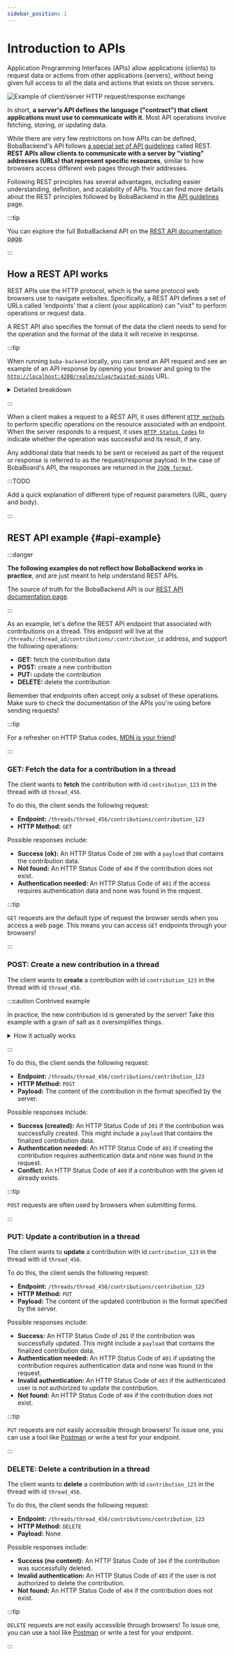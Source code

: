 ```yaml
---
sidebar_position: 1
---
```


# Introduction to APIs

Application Programming Interfaces (APIs) allow applications (clients) to request data or actions from other applications (servers), without being given full access to all the data and actions that exists on those servers.

![Example of client/server HTTP request/response exchange](./client-server.excalidraw)

In short, **a server's API defines the language ("contract") that client applications must use to communicate with it**. Most API operations involve fetching, storing, or updating data.

While there are very few restrictions on how APIs can be defined, BobaBackend's API follows [a special set of API guidelines](https://www.redhat.com/en/topics/api/what-is-a-rest-api) called REST. **REST APIs allow clients to communicate with a server by "visting" addresses (URLs) that represent specific resources**, similar to how browsers access different web pages through their addresses.

Following REST principles has several advantages, including easier understanding, definition, and scalability of APIs. You can find more details about the REST principles followed by BobaBackend in the [API guidelines](./API-guidelines) page.

:::tip

You can explore the full BobaBackend API on the [REST API documentation page](/docs/development/rest-api/).

:::

## How a REST API works

REST APIs use the HTTP protocol, which is the same protocol web browsers use to navigate websites. Specifically, a REST API defines a set of URLs called 'endpoints' that a client (your application) can "visit" to perform operations or request data.

A REST API also specifies the format of the data the client needs to send for the operation and the format of the data it will receive in response.

:::tip

When running `boba-backend` locally, you can send an API request and see an example of an
API response by opening your browser and going to the [`http://localhost:4200/realms/slug/twisted-minds`](http://localhost:4200/realms/slug/twisted-minds) URL.

<details>
<summary>Detailed breakdown</summary>

Request details:

- **Server base address:** `http://localhost:4200`
- **API endpoint:** `realms/slug/[:realm_slug]`
- **HTTP Request method:** `GET` (browsers' default)
- **HTTP Request URL parameters:** `{ realm_slug: "twisted-minds" }`

Response details (assuming success):

- **HTTP Response status code:** [200 (success)](https://developer.mozilla.org/en-US/docs/Web/HTTP/Status/200)
- **HTTP Response payload:** what you see in the browser
- **HTTP Response type:** [See endpoint documentation](/docs/development/rest-api/#tag/realms/operation/getRealmsBySlug)

</details>

:::

When a client makes a request to a REST API, it uses different [`HTTP methods`](https://www.restapitutorial.com/lessons/httpmethods.html) to perform specific operations on the resource associated with an endpoint. When the server responds to a request, it uses [`HTTP Status Codes`](https://httpstatuses.com/) to indicate whether the operation was successful and its result, if any.

Any additional data that needs to be sent or received as part of the request or response is referred to as the request/response payload. In the case of BobaBoard's API, the responses are returned in the [`JSON format`](https://developer.mozilla.org/en-US/docs/Learn/JavaScript/Objects/JSON).

:::TODO

Add a quick explanation of different type of request parameters (URL, query and body).

:::

## REST API example {#api-example}

:::danger

**The following examples do not reflect how BobaBackend works in practice**, and are just meant to help understand REST APIs.

The source of truth for the BobaBackend API is our [REST API documentation page](/docs/development/rest-api/).

:::

As an example, let's define the REST API endpoint that associated with contributions on a thread. This endpoint will live at the `/threads/:thread_id/contributions/:contribution_id` address, and support the following operations:

- **GET:** fetch the contribution data
- **POST:** create a new contribution
- **PUT:** update the contribution
- **DELETE:** delete the contribution

Remember that endpoints often accept only a subset of these operations. Make sure to check the documentation of the APIs you're using before sending requests!

:::tip

For a refresher on HTTP Status codes, [MDN is your friend](https://developer.mozilla.org/en-US/docs/Web/HTTP/Status)!

:::

### GET: Fetch the data for a contribution in a thread

The client wants to **fetch** the contribution with id `contribution_123` in the thread with id `thread_456`.

To do this, the client sends the following request:

- **Endpoint:** `/threads/thread_456/contributions/contribution_123`
- **HTTP Method:** `GET`

Possible responses include:

- **Success (ok):** An HTTP Status Code of `200` with a `payload` that contains the contribution data.
- **Not found:** An HTTP Status Code of `404` if the contribution does not exist.
- **Authentication needed:** An HTTP Status Code of `401` if the access requires authentication data and none was found in the request.

:::tip

`GET` requests are the default type of request the browser sends when you access a web page. This means you can access `GET` endpoints through your browsers!

:::

### POST: Create a new contribution in a thread

The client wants to **create** a contribution with id `contribution_123` in the thread with id `thread_456`.

:::caution Contrived example

In practice, the new contribution id is generated by the server! Take this example with a grain of salt as it oversimplifies things.

<details>
<summary>How it actually works</summary>

The client sends a `POST` request to the `/threads/thread_456/contributions/` endpoint, without specifying the id.

When the contribution is created, the server assigns the contribution id. This id is returned to the client as part of the response `payload`. The client can then use that id to request further actions on that contribution.

</details>

:::

To do this, the client sends the following request:

- **Endpoint:** `/threads/thread_456/contributions/contribution_123`
- **HTTP Method:** `POST`
- **Payload:** The content of the contribution in the format specified by the server.

Possible responses include:

- **Success (created):** An HTTP Status Code of `201` if the contribution was successfully created. This might include a `payload` that contains the finalized contribution data.
- **Authentication needed:** An HTTP Status Code of `401` if creating the contribution requires authentication data and none was found in the request.
- **Conflict:** An HTTP Status Code of `409` if a contribution with the given id already exists.

:::tip

`POST` requests are often used by browsers when submitting forms.

:::

### PUT: Update a contribution in a thread

The client wants to **update** a contribution with id `contribution_123` in the thread with id `thread_456`.

To do this, the client sends the following request:

- **Endpoint:** `/threads/thread_456/contributions/contribution_123`
- **HTTP Method:** `PUT`
- **Payload:** The content of the updated contribution in the format specified by the server.

Possible responses include:

- **Success:** An HTTP Status Code of `201` if the contribution was successfully updated. This might include a `payload` that contains the finalized contribution data.
- **Authentication needed:** An HTTP Status Code of `401` if updating the contribution requires authentication data and none was found in the request.
- **Invalid authentication:** An HTTP Status Code of `403` if the authenticated user is not authorized to update the contribution.
- **Not found:** An HTTP Status Code of `404` if the contribution does not exist.

:::tip

`PUT` requests are not easily accessible through browsers! To issue one, you can
use a tool like [Postman](docs/development/boba-backend/using-postman) or write a test for your endpoint.

:::

### DELETE: Delete a contribution in a thread

The client wants to **delete** a contribution with id `contribution_123` in the thread with id `thread_456`.

To do this, the client sends the following request:

- **Endpoint:** `/threads/thread_456/contributions/contribution_123`
- **HTTP Method:** `DELETE`
- **Payload:** None

Possible responses include:

- **Success (no content):** An HTTP Status Code of `204` if the contribution was successfully deleted.
- **Invalid authentication:** An HTTP Status Code of `403` if the user is not authorized to delete the contribution.
- **Not found:** An HTTP Status Code of `404` if the contribution does not exist.

:::tip

`DELETE` requests are not easily accessible through browsers! To issue one, you can
use a tool like [Postman](docs/development/boba-backend/using-postman) or write a test for your endpoint.

:::
